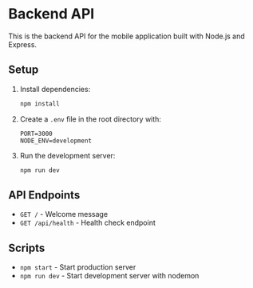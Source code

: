 # Backend API

This is the backend API for the mobile application built with Node.js and Express.

## Setup

1. Install dependencies:
   ```bash
   npm install
   ```

2. Create a `.env` file in the root directory with:
   ```
   PORT=3000
   NODE_ENV=development
   ```

3. Run the development server:
   ```bash
   npm run dev
   ```

## API Endpoints

- `GET /` - Welcome message
- `GET /api/health` - Health check endpoint

## Scripts

- `npm start` - Start production server
- `npm run dev` - Start development server with nodemon
